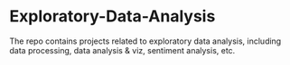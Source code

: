 # Exploratory-Data-Analysis
The repo contains projects related to exploratory data analysis, including data processing, data analysis & viz, sentiment analysis, etc. 
